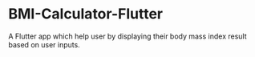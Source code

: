 # BMI-Calculator-Flutter
A Flutter app which help user by displaying their body mass index result based on user inputs.
